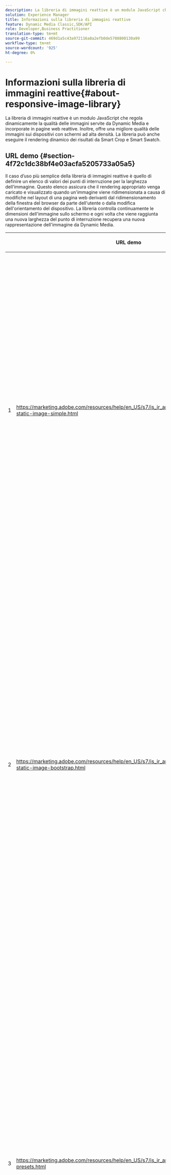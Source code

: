 ```yaml
---
description: La libreria di immagini reattive è un modulo JavaScript che regola dinamicamente la qualità delle immagini servite da Dynamic Media e incorporate in pagine web reattive. Inoltre, offre una migliore qualità delle immagini sui dispositivi con schermi ad alta densità. La libreria può anche eseguire il rendering dinamico dei risultati da Smart Crop e Smart Swatch.
solution: Experience Manager
title: Informazioni sulla libreria di immagini reattive
feature: Dynamic Media Classic,SDK/API
role: Developer,Business Practitioner
translation-type: tm+mt
source-git-commit: 469d1a5c43a972116a8a2efb0de5708800130a99
workflow-type: tm+mt
source-wordcount: '925'
ht-degree: 0%

---
```



# Informazioni sulla libreria di immagini reattive{#about-responsive-image-library}

La libreria di immagini reattive è un modulo JavaScript che regola dinamicamente la qualità delle immagini servite da Dynamic Media e incorporate in pagine web reattive. Inoltre, offre una migliore qualità delle immagini sui dispositivi con schermi ad alta densità. La libreria può anche eseguire il rendering dinamico dei risultati da Smart Crop e Smart Swatch.

## URL demo {#section-4f72c1dc38bf4e03acfa5205733a05a5}

Il caso d’uso più semplice della libreria di immagini reattive è quello di definire un elenco di valori dei punti di interruzione per la larghezza dell’immagine. Questo elenco assicura che il rendering appropriato venga caricato e visualizzato quando un&#39;immagine viene ridimensionata a causa di modifiche nel layout di una pagina web derivanti dal ridimensionamento della finestra del browser da parte dell&#39;utente o dalla modifica dell&#39;orientamento del dispositivo. La libreria controlla continuamente le dimensioni dell&#39;immagine sullo schermo e ogni volta che viene raggiunta una nuova larghezza del punto di interruzione recupera una nuova rappresentazione dell&#39;immagine da Dynamic Media.

<table id="table_3D3D3991B802461A888E1093C1217D26"> 
 <thead> 
  <tr> 
   <th colname="col01" class="entry"> </th> 
   <th colname="col1" class="entry"> <p>URL demo </p> </th> 
   <th colname="col2" class="entry"> <p>Descrizione </p> </th> 
  </tr> 
 </thead>
 <tbody> 
  <tr> 
   <td colname="col01"> <p>1 </p> </td> 
   <td colname="col1"> <p> <a href="https://marketing.adobe.com/resources/help/en_US/s7/is_ir_api/is_api/samples/responsive-static-image-simple.html" scope="external" format="https"> https://marketing.adobe.com/resources/help/en_US/s7/is_ir_api/is_api/samples/responsive-static-image-simple.html  </a> </p> <p> 
     <!-- http://sasha.s7qa.com/jira-bugs/S7-7729/responsive-static-image-simple.htm--> </p> </td> 
   <td colname="col2"> <p>Di seguito è riportato un esempio semplice in cui l’immagine reattiva si trova all’interno di un contenitore che occupa il 50% della larghezza della pagina web. Ogni volta che la finestra del browser viene ridimensionata, la larghezza del contenitore cambia. Quando la larghezza dell’immagine raggiunge uno dei punti di interruzione configurati, impostati a 200, 400, 600 e 800 pixel a scopo illustrativo, viene scaricato e visualizzato un nuovo rendering. L'obiettivo è quello di evitare il caricamento di immagini di grandi dimensioni non necessarie e di risparmiare la larghezza di banda della rete. </p> <p>Fai clic sull’URL per aprire la pagina web, ridimensionare la finestra del browser e monitorare il traffico di rete. </p> </td> 
  </tr> 
  <tr> 
   <td colname="col01"> <p>2 </p> </td> 
   <td colname="col1"> <p> <a href="https://marketing.adobe.com/resources/help/en_US/s7/is_ir_api/is_api/samples/responsive-static-image-bootstrap.html" format="https" scope="external"> https://marketing.adobe.com/resources/help/en_US/s7/is_ir_api/is_api/samples/responsive-static-image-bootstrap.html  </a> </p> <p> 
     <!-- http://sasha.s7qa.com/jira-bugs/S7-7729/responsive-static-image-bootstrap.htm--> </p> </td> 
   <td colname="col2"> <p>L’esempio di Bootstrap seguente illustra lo stesso caso d’uso in una pagina web. In base a Bootstrap CSS, la cella di layout a cui viene aggiunta l’immagine reattiva può avere una delle seguenti larghezze: 360, 720 e 940 pixel. Questi sono i valori esatti che vengono passati come punti di interruzione alla libreria di immagini reattive. Dynamic Media garantisce l'utilizzo efficiente della larghezza di banda di rete del cliente. Inoltre, assicura che l'immagine venga visualizzata nelle dimensioni richieste, dato il layout della pagina web corrente, senza artefatti visivi derivanti dal ridimensionamento del browser lato client. </p> <p>Fai clic sull’URL per aprire la pagina web, ridimensiona la finestra del browser in modo da raggiungere diversi punti di interruzione del layout e monitora il traffico di rete. </p> <p>I casi d’uso più avanzati includono l’associazione di diversi predefiniti immagine, comandi Image Server o entrambi con valori di punti di interruzione diversi. </p> </td> 
  </tr> 
  <tr> 
   <td colname="col01"> <p>3 </p> </td> 
   <td colname="col1"> <p> <a href="https://marketing.adobe.com/resources/help/en_US/s7/is_ir_api/is_api/samples/image-presets.html" format="https" scope="external"> https://marketing.adobe.com/resources/help/en_US/s7/is_ir_api/is_api/samples/image-presets.html  </a> </p> <p> 
     <!--http://sasha.s7qa.com/jira-bugs/S7-7729/image-presets.html--> </p> </td> 
   <td colname="col2"> <p>In questo esempio vengono utilizzati predefiniti per immagini di diversa qualità e formato per diverse dimensioni dei punti di interruzione. Per un piccolo punto di interruzione, viene applicato un predefinito di bassa qualità che forza Image Serving a restituire l'immagine GIF compressa solo a sei colori. Un punto di interruzione medio utilizza un predefinito per immagini configurato per JPEG con compressione elevata. Il punto di interruzione più grande è associato a un predefinito per immagini di alta qualità che utilizza PNG senza perdita di dati. Questo metodo garantisce la trasmissione di immagini di alta qualità a tali dispositivi, partendo dal presupposto che i dispositivi con schermi più grandi abbiano una larghezza di banda e una potenza di elaborazione maggiori. </p> <p>Fai clic sull’URL per aprire la pagina web, ridimensiona la finestra del browser Web da più grande a più piccola e osserva come la qualità dell’immagine si riduce. </p> </td> 
  </tr> 
  <tr> 
   <td colname="col01"> <p>4 </p> </td> 
   <td colname="col1"> <p> <a href="https://marketing.adobe.com/resources/help/en_US/s7/is_ir_api/is_api/samples/crops.html" format="https" scope="external"> https://marketing.adobe.com/resources/help/en_US/s7/is_ir_api/is_api/samples/crops.html  </a> </p> <p> 
     <!--http://sasha.s7qa.com/jira-bugs/S7-7729/crops.html--> </p> </td> 
   <td colname="col2"> <p>Oltre ai predefiniti per immagini, è possibile associare comandi Image Serving specifici a punti di interruzione. L’esempio seguente mostra come è possibile ritagliare gradualmente l’immagine del banner nell’area di interesse quando le dimensioni dell’immagine sullo schermo diventano più piccole. In questo caso, il punto di interruzione più grande non dispone di alcun comando Image Serving, quindi l’immagine del banner è completamente visibile. Al punto di interruzione medio si applica un ritaglio moderato, rendendo visibile solo il corridore con testo "In esecuzione". Al punto di interruzione piccolo viene applicato un maggior numero di ritaglio in modo che venga mostrato solo il prodotto. </p> <p>Fai clic sull’URL per aprire la pagina web e ridimensionare la finestra del browser. Osserva come l’immagine si ritaglia gradualmente passando da una dimensione più grande a una più piccola. </p> </td> 
  </tr> 
  <tr> 
   <td colname="col01"> <p>5 </p> </td> 
   <td colname="col1"> <p> <a href="https://marketing.adobe.com/resources/help/en_US/s7/is_ir_api/is_api/samples/template.html" format="https" scope="external"> https://marketing.adobe.com/resources/help/en_US/s7/is_ir_api/is_api/samples/template.html  </a> </p> <p> 
     <!--http://sasha.s7qa.com/jira-bugs/S7-7729/template.html--> </p> </td> 
   <td colname="col2"> <p>È inoltre possibile utilizzare i comandi Image Serving con Image Serving Templates per controllare alcuni parametri del modello in base alle dimensioni dell'immagine. In questo esempio successivo, viene utilizzato un modello Image Serving in cui la dimensione del font della sovrapposizione di testo è parametrizzata utilizzando il parametro <span class="codeph"> $fontsize </span> . L’immagine reattiva è configurata per utilizzare un font di dimensioni maggiori per immagini di dimensioni più piccole, in modo che il testo rimanga sempre leggibile: </p> </td> 
  </tr> 
 </tbody> 
</table>

## Requisiti di sistema {#section-35ea9e9c79cc43d7bcefdc240340fba4}

**Hardware e software del server**

* Dynamic Media Image Serving 6.0.1 o versione successiva.

**Requisiti minimi del browser client**

* Microsoft® Windows® 7 o versione successiva; Mac OS X 10.8 o versione successiva.
* Firefox 23, Safari 6, Chrome 29, IE 9 o versione successiva.
* iOS 6 o versione successiva
* Certificato su iPhone3GS o versioni successive e iPad2 o versioni successive (solo browser nativi).
* Sistema operativo Android 2.3 o successivo.
* Internet Explorer su dispositivi mobili non è attualmente supportato.

